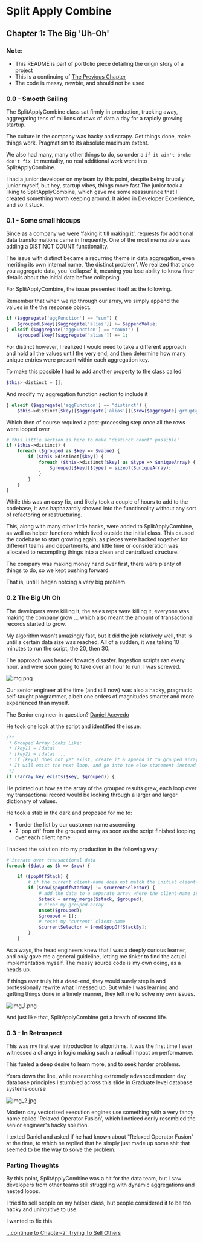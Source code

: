 # Split Apply Combine
## Chapter 1: The Big 'Uh-Oh'

### Note:
- This README is part of portfolio piece detailing the origin story of a project
- This is a continuing of [The Previous Chapter](https://github.com/miarez/SplitApplyCombine/tree/main/Chapter-0-Origin-Story)
- The code is messy, newbie, and should not be used


### 0.0 - Smooth Sailing

The SplitApplyCombine class sat firmly in production, trucking away, aggregating tens of millions of rows of data a day for a rapidly growing startup.

The culture in the company was hacky and scrapy. Get things done, make things work. Pragmatism to its absolute maximum extent.

We also had many, many other things to do, so under a `if it ain't broke don't fix it` mentality, no real additional work went into SplitApplyCombine.

I had a junior developer on my team by this point, despite being brutally junior myself, but hey, startup vibes, things move fast.The junior took a liking to SplitApplyCombine, which gave me some reassurance that I created something worth keeping around. It aided in Developer Experience, and so it stuck.


### 0.1 - Some small hiccups

Since as a company we were 'faking it till making it', requests for additional data transformations came in frequently. One of the most memorable was adding a DISTINCT COUNT functionality. 

The issue with distinct became a recurring theme in data aggregation, even meriting its own internal name, 'the distinct problem'. We realized that once you aggregate data, you 'collapse' it, meaning you lose ability to know finer details about the initial data before collapsing. 

For SplitApplyCombine, the issue presented itself as the following.

Remember that when we rip through our array, we simply append the values in the the response object.

```php
if ($aggregate['aggFunction'] == "sum") {
    $grouped[$key][$aggregate['alias']] += $appendValue;
} elseif ($aggregate['aggFunction'] == "count") {
    $grouped[$key][$aggregate['alias']] += 1;
```
For distinct however, I realized I would need to take a different approach and hold all the values until the very end, and then determine how many unique entries were present within each aggregation key.

To make this possible I had to add another property to the class called
```php
$this>-distinct = [];
```
And modify my aggregation function section to include it
```php
} elseif ($aggregate['aggFunction'] == "distinct") {
    $this->distinct[$key][$aggregate['alias']][$row[$aggregate['groupByKey']]] = 1;
```
Which then of course required a post-processing step once all the rows were looped over 
```php
# this little section is here to make "distinct count" possible!
if ($this->distinct) {
    foreach ($grouped as $key => $value) {
        if ($this->distinct[$key]) {
            foreach ($this->distinct[$key] as $type => $uniqueArray) {
                $grouped[$key][$type] = sizeof($uniqueArray);
            }
        }
    }
}
```
While this was an easy fix, and likely took a couple of hours to add to the codebase, it was haphazardly showed into the functionality without any sort of refactoring or restructuring.

This, along with many other little hacks, were added to SplitApplyCombine, as well as helper functions which lived outside the initial class. This caused the codebase to start growing again, as pieces were hacked together for different teams and departments, and little time or consideration was allocated to recompiling things into a clean and centralized structure. 

The company was making money hand over first, there were plenty of things to do, so we kept pushing forward.

That is, until I began notcing a very big problem.

### 0.2 The Big Uh Oh

The developers were killing it, the sales reps were killing it, everyone was making the company grow ... which also meant the amount of transactional records started to grow. 

My algorithm wasn't amazingly fast, but it did the job relatively well, that is until a certain data size was reached. All of a sudden, it was taking 10 minutes to run the script, the 20, then 30. 

The approach was headed towards disaster. Ingestion scripts ran every hour, and were soon going to take over an hour to run. I was screwed. 

![img.png](img.png)

Our senior engineer at the time (and still now) was also a hacky, pragmatic self-taught programmer, albeit one orders of magnitudes smarter and more experienced than myself. 

The Senior engineer in question? [Daniel Acevedo](https://github.com/ACV2) 

He took one look at the script and identified the issue. 
```php
/**
 * Grouped Array Looks Like:
 * [key1] = [data]
 * [key2] = [data] ...
 * if [key3] does not yet exist, create it & append it to grouped array
 * It will exist the next loop, and go into the else statement instead
 */
if (!array_key_exists($key, $grouped)) {
```

He pointed out how as the array of the grouped results grew, each loop over my transactional record would be looking through a larger and larger dictionary of values. 

He took a stab in the dark and proposed for me to:
- 1 order the list by our customer name ascending 
- 2 'pop off' from the grouped array as soon as the script finished looping over each client name

I hacked the solution into my production in the following way:

```php
# iterate over transactional data
foreach ($data as $k => $row) {

    if ($popOffStack) {
        # if the current client-name does not match the initial client-name...
        if ($row[$popOffStackBy] != $currentSelector) {
            # add the data to a separate array where the client-name is key
            $stack = array_merge($stack, $grouped);
            # clear my grouped array
            unset($grouped);
            $grouped = [];
            # reset my "current" client-name
            $currentSelector = $row[$popOffStackBy];
        }
    }
```

As always, the head engineers knew that I was a deeply curious learner, and only gave me a general guideline, letting me tinker to find the actual implementation myself. The messy source code is my own doing, as a heads up.

If things ever truly hit a dead-end, they would surely step in and professionally rewrite what I messed up. But while I was learning and getting things done in a timely manner, they left me to solve my own issues.

![img_1.png](img_1.png)

And just like that, SplitApplyCombine got a breath of second life. 

### 0.3 - In Retrospect

This was my first ever introduction to algorithms. It was the first time I ever witnessed a change in logic making such a radical impact on performance.

This fueled a deep desire to learn more, and to seek harder problems. 

Years down the line, while researching extremely advanced modern day database principles I stumbled across this slide in Graduate level database systems course

![img_2.jpg](img_2.jpg)

Modern day vectorized execution engines use something with a very fancy name called 'Relaxed Operator Fusion', which I noticed eerily resembled the senior engineer's hacky solution.

I texted Daniel and asked if he had known about "Relaxed Operator Fusion" at the time, to which he replied that he simply just made up some shit that seemed to be the way to solve the problem.


### Parting Thoughts

By this point, SplitApplyCombine was a hit for the data team, but I saw developers from other teams still struggling with dynamic aggregations and nested loops. 

I tried to sell people on my helper class, but people considered it to be too hacky and unintuitive to use. 

I wanted to fix this.

[...continue to Chapter-2: Trying To Sell Others](https://github.com/miarez/SplitApplyCombine/tree/main/Chapter-2-Trying-To-Sell-Others)
